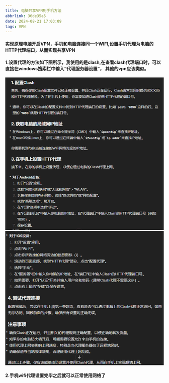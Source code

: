 ```yaml
---
title: 电脑共享VPN到手机方法
abbrlink: 36de35a5
date: 2024-08-21 17:03:09
tags: VPN
---
```

#### 实现原理电脑开启VPN，手机和电脑连接同一个WIFI,设置手机代理为电脑的HTTP代理端口，从而实现共享VPN
#### 1.设置代理的方法如下图所示，我使用的是clash,在查看clash代理端口时，可以直接在windows搜索栏中输入“代理服务器设置”， 其他的vpn应该类似。
![avatar](../images/vpn1.png)
![avatar](../images/vpn2.png)
#### 2.手机wifi代理设置完毕之后就可以正常使用网络了
